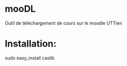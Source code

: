 mooDL
=====

Outil de téléchargement de cours sur le moodle UTTien

Installation: 
====
sudo easy_install caslib

